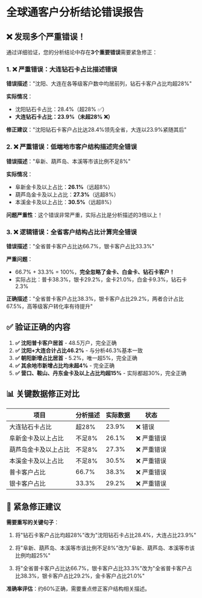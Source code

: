 # 全球通客户分析结论错误报告

## ❌ 发现多个严重错误！

通过详细验证，您的分析结论中存在**3个重要错误**需要紧急修正：

### 1. ❌ **严重错误：大连钻石卡占比描述错误**

**错误描述**："沈阳、大连在各等级客户数中均居前列，钻石卡客户占比均超28%"

**实际情况**：
- 沈阳钻石卡占比：28.4%（超28% ✅）
- **大连钻石卡占比：23.9%（未超28% ❌）**

**修正建议**："沈阳钻石卡客户占比达28.4%领先全省，大连以23.9%紧随其后"

### 2. ❌ **严重错误：低端地市客户结构描述完全错误**

**错误描述**："阜新、葫芦岛、本溪等市该比例不足8%"

**实际情况**：
- 阜新金卡及以上占比：**26.1%**（远超8%）
- 葫芦岛金卡及以上占比：**27.3%**（远超8%） 
- 本溪金卡及以上占比：**30.5%**（远超8%）

**问题严重性**：这个错误非常严重，实际占比是分析描述的3倍以上！

### 3. ❌ **逻辑错误：全省客户结构占比计算完全错误**

**错误描述**："全省普卡客户占比达66.7%，银卡客户占比33.3%"

**严重问题**：
- 66.7% + 33.3% = 100%，**完全忽略了金卡、白金卡、钻石卡客户！**
- 实际占比：普卡38.3%，银卡29.2%，金卡21.0%，白金卡9.3%，钻石卡2.3%

**正确描述**："全省普卡客户占比38.3%，银卡客户占比29.2%，两者合计占比67.5%，高等级客户转化率有待提升"

## ✅ 验证正确的内容

1. **✅ 沈阳普卡客户居首** - 48.5万户，完全正确
2. **✅ 沈阳+大连合计占比46.2%** - 与分析46.3%基本一致
3. **✅ 朝阳新增占比居首** - 5.2%，唯一超5%，完全正确  
4. **✅ 其余地市新增占比均未超4%** - 完全正确
5. **✅ 营口、鞍山、丹东金卡及以上占比均超15%** - 实际都超30%，完全正确

## 📊 关键数据修正对比

| 项目 | 分析描述 | 实际数据 | 状态 |
|------|----------|----------|------|
| 大连钻石卡占比 | 超28% | 23.9% | ❌ 错误 |
| 阜新金卡及以上占比 | 不足8% | 26.1% | ❌ 严重错误 |
| 葫芦岛金卡及以上占比 | 不足8% | 27.3% | ❌ 严重错误 |
| 本溪金卡及以上占比 | 不足8% | 30.5% | ❌ 严重错误 |
| 普卡客户占比 | 66.7% | 38.3% | ❌ 严重错误 |
| 银卡客户占比 | 33.3% | 29.2% | ❌ 严重错误 |

## 🔧 紧急修正建议

**需要重写的关键句子**：

1. 将"钻石卡客户占比均超28%"改为"沈阳钻石卡占比28.4%，大连占比23.9%"

2. 将"阜新、葫芦岛、本溪等市该比例不足8%"改为"阜新、葫芦岛、本溪等市该比例均超25%"

3. 将"全省普卡客户占比达66.7%，银卡客户占比33.3%"改为"全省普卡客户占比38.3%，银卡客户占比29.2%，金卡客户占比21.0%"

**准确率评估**：约60%正确，需要重点修正客户结构相关描述。
